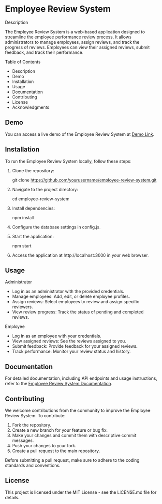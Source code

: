 # Employee Review System

Description

The Employee Review System is a web-based application designed to streamline the employee performance review process. It allows administrators to manage employees, assign reviews, and track the progress of reviews. Employees can view their assigned reviews, submit feedback, and track their performance.

Table of Contents

- Description
- Demo
- Installation
- Usage
- Documentation
- Contributing
- License
- Acknowledgments

## Demo

You can access a live demo of the Employee Review System at [Demo Link](https://your-demo-link.com).

## Installation

To run the Employee Review System locally, follow these steps:

1. Clone the repository:

   git clone https://github.com/yourusername/employee-review-system.git

2. Navigate to the project directory:

   cd employee-review-system

3. Install dependencies:

   npm install

4. Configure the database settings in config.js.

5. Start the application:

   npm start

6. Access the application at http://localhost:3000 in your web browser.

## Usage

Administrator

- Log in as an administrator with the provided credentials.
- Manage employees: Add, edit, or delete employee profiles.
- Assign reviews: Select employees to review and assign specific reviewers.
- View review progress: Track the status of pending and completed reviews.

Employee

- Log in as an employee with your credentials.
- View assigned reviews: See the reviews assigned to you.
- Submit feedback: Provide feedback for your assigned reviews.
- Track performance: Monitor your review status and history.

## Documentation

For detailed documentation, including API endpoints and usage instructions, refer to the [Employee Review System Documentation](https://link-to-your-documentation.com).

## Contributing

We welcome contributions from the community to improve the Employee Review System. To contribute:

1. Fork the repository.
2. Create a new branch for your feature or bug fix.
3. Make your changes and commit them with descriptive commit messages.
4. Push your changes to your fork.
5. Create a pull request to the main repository.

Before submitting a pull request, make sure to adhere to the coding standards and conventions.

## License

This project is licensed under the MIT License - see the LICENSE.md file for details.
